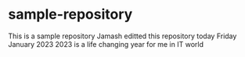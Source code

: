 # sample-repository
This is a sample repository
Jamash editted this repository today Friday January 2023
2023 is a life changing year for me in IT world

